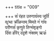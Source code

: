 +++
title = "009"

+++
स꣡ रंहत उरुगाय꣡स्य जूतिं꣡  
व्ŕ̥था क्री꣡ळन्तम् मिमते न꣡ गा꣡वः  
परीणसं꣡ कृणुते तिग्म꣡शृङ्गो  
दि꣡वा ह꣡रिर् द꣡दृशे न꣡क्तम् ऋज्रः꣡  
